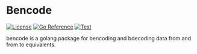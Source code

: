 # Bencode

[![License](https://img.shields.io/github/license/ArunMurugan78/bencode)](https://github.com/ArunMurugan78/bencode/blob/master/LICENSE)
[![Go Reference](https://pkg.go.dev/badge/github.com/ArunMurugan78/bencode.svg)](https://pkg.go.dev/github.com/ArunMurugan78/bencode)
[![Test](https://github.com/ArunMurugan78/bencode/actions/workflows/test.yml/badge.svg)](https://github.com/ArunMurugan78/bencode/actions/workflows/test.yml)

bencode is a golang package for bencoding and bdecoding data from and from to equivalents.
